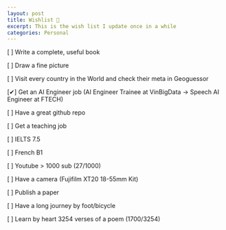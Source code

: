 ```yaml
---
layout: post
title: Wishlist 🌠
excerpt: This is the wish list I update once in a while
categories: Personal
---
```


[  ]  Write a complete, useful book

[  ]  Draw a fine picture

[  ]  Visit every country in the World and check their meta in Geoguessor

[✔]  Get an AI Engineer job (AI Engineer Trainee at VinBigData -> Speech AI Engineer at FTECH)

[  ]  Have a great github repo

[  ]  Get a teaching job

[  ]  IELTS 7.5

[  ]  French B1

[  ]  Youtube > 1000 sub (27/1000)

[  ]  Have a camera (Fujifilm XT20 18-55mm Kit)

[  ]  Publish a paper

[  ]  Have a long journey by foot/bicycle

[  ] Learn by heart 3254 verses of a poem (1700/3254)